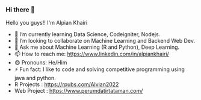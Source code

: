 ### Hi there 👋

Hello you guys!! I'm Alpian Khairi

- 🌱 I’m currently learning Data Science, Codeigniter, Nodejs.
- 👯 I’m looking to collaborate on Machine Learning and Backend Web Dev.
- 💬 Ask me about Machine Learning (R and Python), Deep Learning.
- 📫 How to reach me: https://www.linkedin.com/in/alpiankhairi/
- 😄 Pronouns: He/Him
- ⚡ Fun fact: I like to code and solving competitive programming using java and python.
- R Projects : https://rpubs.com/Alvian2022
- Web Project : https://www.perumdatirtataman.com/


